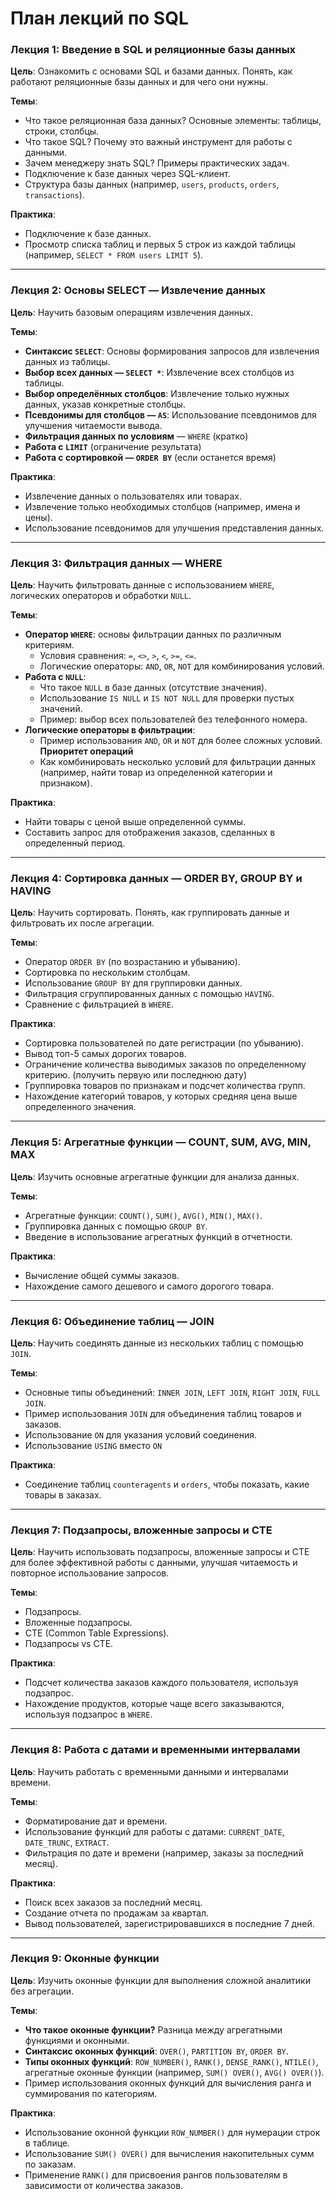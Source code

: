 # План лекций по SQL

### **Лекция 1: Введение в SQL и реляционные базы данных**

**Цель**: Ознакомить с основами SQL и базами данных. Понять, как работают реляционные базы данных и для чего они нужны.

**Темы**:

- Что такое реляционная база данных? Основные элементы: таблицы, строки, столбцы.
- Что такое SQL? Почему это важный инструмент для работы с данными.
- Зачем менеджеру знать SQL? Примеры практических задач.
- Подключение к базе данных через SQL-клиент.
- Структура базы данных (например, `users`, `products`, `orders`, `transactions`).

**Практика**:

- Подключение к базе данных.
- Просмотр списка таблиц и первых 5 строк из каждой таблицы (например, `SELECT * FROM users LIMIT 5`).

---

### **Лекция 2: Основы SELECT — Извлечение данных**

**Цель**: Научить базовым операциям извлечения данных.

**Темы**:

- **Синтаксис `SELECT`**: Основы формирования запросов для извлечения данных из таблицы.
- **Выбор всех данных — `SELECT *`**: Извлечение всех столбцов из таблицы.
- **Выбор определённых столбцов**: Извлечение только нужных данных, указав конкретные столбцы.
- **Псевдонимы для столбцов — `AS`**: Использование псевдонимов для улучшения читаемости вывода.
- **Фильтрация данных по условиям** — `WHERE` (кратко)
- **Работа с `LIMIT`** (ограничение результата)
- **Работа с сортировкой — `ORDER BY`** (если останется время)

**Практика**:

- Извлечение данных о пользователях или товарах.
- Извлечение только необходимых столбцов (например, имена и цены).
- Использование псевдонимов для улучшения представления данных.

---

### **Лекция 3: Фильтрация данных — WHERE**

**Цель**: Научить фильтровать данные с использованием `WHERE`, логических операторов и обработки `NULL`.

**Темы**:

- **Оператор `WHERE`**: основы фильтрации данных по различным критериям.
    - Условия сравнения: `=`, `<>`, `>`, `<`, `>=`, `<=`.
    - Логические операторы: `AND`, `OR`, `NOT` для комбинирования условий.
- **Работа с `NULL`**:
    - Что такое `NULL` в базе данных (отсутствие значения).
    - Использование `IS NULL` и `IS NOT NULL` для проверки пустых значений.
    - Пример: выбор всех пользователей без телефонного номера.
- **Логические операторы в фильтрации**:
    - Пример использования `AND`, `OR` и `NOT` для более сложных условий. **Приоритет операций**
    - Как комбинировать несколько условий для фильтрации данных (например, найти товар из определенной категории и признаком).

**Практика**:

- Найти товары с ценой выше определенной суммы.
- Составить запрос для отображения заказов, сделанных в определенный период.

---

### **Лекция 4: Сортировка данных — ORDER BY, GROUP BY и HAVING**

**Цель**: Научить сортировать. Понять, как группировать данные и фильтровать их после агрегации.

**Темы**:

- Оператор `ORDER BY` (по возрастанию и убыванию).
- Сортировка по нескольким столбцам.
- Использование `GROUP BY` для группировки данных.
- Фильтрация сгруппированных данных с помощью `HAVING`.
- Сравнение с фильтрацией в `WHERE`.

**Практика**:

- Сортировка пользователей по дате регистрации (по убыванию).
- Вывод топ-5 самых дорогих товаров.
- Ограничение количества выводимых заказов по определенному критерию. (получить первую или последнюю дату)
- Группировка товаров по признакам и подсчет количества групп.
- Нахождение категорий товаров, у которых средняя цена выше определенного значения.

---

### **Лекция 5: Агрегатные функции — COUNT, SUM, AVG, MIN, MAX**

**Цель**: Изучить основные агрегатные функции для анализа данных.

**Темы**:

- Агрегатные функции: `COUNT()`, `SUM()`, `AVG()`, `MIN()`, `MAX()`.
- Группировка данных с помощью `GROUP BY`.
- Введение в использование агрегатных функций в отчетности.

**Практика**:

- Вычисление общей суммы заказов.
- Нахождение самого дешевого и самого дорогого товара.

---

### **Лекция 6: Объединение таблиц — JOIN**

**Цель**: Научить соединять данные из нескольких таблиц с помощью `JOIN`.

**Темы**:

- Основные типы объединений: `INNER JOIN`, `LEFT JOIN`, `RIGHT JOIN`, `FULL JOIN`.
- Пример использования `JOIN` для объединения таблиц товаров и заказов.
- Использование `ON` для указания условий соединения.
- Использование `USING` вместо `ON`

**Практика**:

- Соединение таблиц `counteragents` и `orders`, чтобы показать, какие товары в заказах.

---

### **Лекция 7: Подзапросы, вложенные запросы и CTE**

**Цель**: Научить использовать подзапросы, вложенные запросы и CTE для более эффективной работы с данными, улучшая читаемость и повторное использование запросов.

**Темы**:

- Подзапросы.
- Вложенные подзапросы.
- CTE (Common Table Expressions).
- Подзапросы vs CTE.

**Практика**:

- Подсчет количества заказов каждого пользователя, используя подзапрос.
- Нахождение продуктов, которые чаще всего заказываются, используя подзапрос в `WHERE`.

---

### **Лекция 8: Работа с датами и временными интервалами**

**Цель**: Научить работать с временными данными и интервалами времени.

**Темы**:

- Форматирование дат и времени.
- Использование функций для работы с датами: `CURRENT_DATE`, `DATE_TRUNC`, `EXTRACT`.
- Фильтрация по дате и времени (например, заказы за последний месяц).

**Практика**:

- Поиск всех заказов за последний месяц.
- Создание отчета по продажам за квартал.
- Вывод пользователей, зарегистрировавшихся в последние 7 дней.

---

### **Лекция 9: Оконные функции**

**Цель**: Изучить оконные функции для выполнения сложной аналитики без агрегации.

**Темы**:

- **Что такое оконные функции?** Разница между агрегатными функциями и оконными.
- **Синтаксис оконных функций**: `OVER()`, `PARTITION BY`, `ORDER BY`.
- **Типы оконных функций**: `ROW_NUMBER()`, `RANK()`, `DENSE_RANK()`, `NTILE()`, агрегатные оконные функции (например, `SUM() OVER()`, `AVG() OVER()`).
- Пример использования оконных функций для вычисления ранга и суммирования по категориям.

**Практика**:

- Использование оконной функции `ROW_NUMBER()` для нумерации строк в таблице.
- Использование `SUM() OVER()` для вычисления накопительных сумм по заказам.
- Применение `RANK()` для присвоения рангов пользователям в зависимости от количества заказов.

